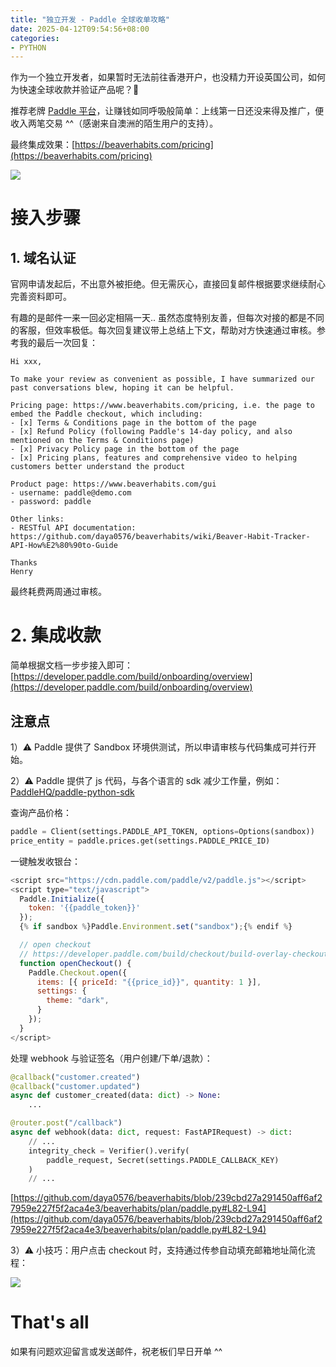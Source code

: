 ```yaml
---
title: "独立开发 - Paddle 全球收单攻略"
date: 2025-04-12T09:54:56+08:00
categories:
- PYTHON
---
```


作为一个独立开发者，如果暂时无法前往香港开户，也没精力开设英国公司，如何为快速全球收款并验证产品呢？🤔

推荐老牌 [Paddle 平台](https://www.paddle.com/solutions/saas-billing)，让赚钱如同呼吸般简单：上线第一日还没来得及推广，便收入两笔交易 ^^（感谢来自澳洲的陌生用户的支持）。

最终集成效果：[https://beaverhabits.com/pricing](https://beaverhabits.com/pricing)

![](/images/blog/global/17444232133603.jpg)

# 接入步骤

## 1. 域名认证
官网申请发起后，不出意外被拒绝。但无需灰心，直接回复邮件根据要求继续耐心完善资料即可。

有趣的是邮件一来一回必定相隔一天.. 虽然态度特别友善，但每次对接的都是不同的客服，但效率极低。每次回复建议带上总结上下文，帮助对方快速通过审核。参考我的最后一次回复：
```
Hi xxx,

To make your review as convenient as possible, I have summarized our past conversations blew, hoping it can be helpful.

Pricing page: https://www.beaverhabits.com/pricing, i.e. the page to embed the Paddle checkout, which including:
- [x] Terms & Conditions page in the bottom of the page
- [x] Refund Policy (following Paddle's 14-day policy, and also mentioned on the Terms & Conditions page)
- [x] Privacy Policy page in the bottom of the page
- [x] Pricing plans, features and comprehensive video to helping customers better understand the product

Product page: https://www.beaverhabits.com/gui
- username: paddle@demo.com
- password: paddle

Other links:
- RESTful API documentation: https://github.com/daya0576/beaverhabits/wiki/Beaver-Habit-Tracker-API-How%E2%80%90to-Guide

Thanks
Henry
```

最终耗费两周通过审核。

# 2. 集成收款

简单根据文档一步步接入即可：[https://developer.paddle.com/build/onboarding/overview](https://developer.paddle.com/build/onboarding/overview)

## 注意点

1）⚠️ Paddle 提供了 Sandbox 环境供测试，所以申请审核与代码集成可并行开始。

2）⚠️ Paddle 提供了 js 代码，与各个语言的 sdk 减少工作量，例如：[PaddleHQ/paddle-python-sdk](https://github.com/PaddleHQ/paddle-python-sdk)

查询产品价格：
```python
paddle = Client(settings.PADDLE_API_TOKEN, options=Options(sandbox))
price_entity = paddle.prices.get(settings.PADDLE_PRICE_ID)
```

一键触发收银台：
```js
<script src="https://cdn.paddle.com/paddle/v2/paddle.js"></script>
<script type="text/javascript">
  Paddle.Initialize({ 
    token: '{{paddle_token}}' 
  });
  {% if sandbox %}Paddle.Environment.set("sandbox");{% endif %}

  // open checkout
  // https://developer.paddle.com/build/checkout/build-overlay-checkout
  function openCheckout() {
    Paddle.Checkout.open({
      items: [{ priceId: "{{price_id}}", quantity: 1 }],
      settings: {
        theme: "dark",
      }
    });
  }
</script>
```

处理 webhook 与验证签名（用户创建/下单/退款）：
```python
@callback("customer.created")
@callback("customer.updated")
async def customer_created(data: dict) -> None:
    ...

@router.post("/callback")
async def webhook(data: dict, request: FastAPIRequest) -> dict:
    // ...
    integrity_check = Verifier().verify(
        paddle_request, Secret(settings.PADDLE_CALLBACK_KEY)
    )
    // ...
```
[https://github.com/daya0576/beaverhabits/blob/239cbd27a291450aff6af27959e227f5f2aca4e3/beaverhabits/plan/paddle.py#L82-L94](https://github.com/daya0576/beaverhabits/blob/239cbd27a291450aff6af27959e227f5f2aca4e3/beaverhabits/plan/paddle.py#L82-L94)

3）⚠️ 小技巧：用户点击 checkout 时，支持通过传参自动填充邮箱地址简化流程：

![](/images/blog/global/17444269330291.jpg)

# That's all
如果有问题欢迎留言或发送邮件，祝老板们早日开单 ^^ 